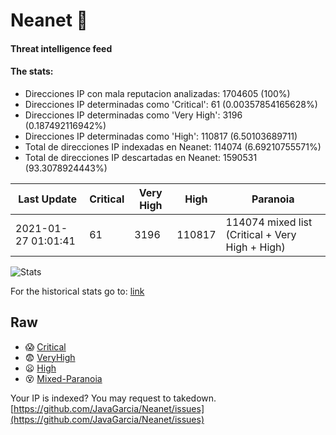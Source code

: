 # Neanet :hocho:
#### Threat intelligence feed
#### The stats:

- Direcciones IP con mala reputacion analizadas: 1704605 (100%)
- Direcciones IP determinadas como 'Critical':  61 (0.00357854165628%)
- Direcciones IP determinadas como 'Very High':  3196 (0.187492116942%)
- Direcciones IP determinadas como 'High':  110817 (6.50103689711)
- Total de direcciones IP indexadas en Neanet:  114074 (6.69210755571%)
- Total de direcciones IP descartadas en Neanet:  1590531 (93.3078924443%)

| Last Update | Critical | Very High | High | Paranoia |
| --- | --- | --- | --- | --- |
| 2021-01-27 01:01:41 | 61 | 3196 | 110817 | 114074 mixed list (Critical + Very High + High)|

![Stats](https://docs.google.com/spreadsheets/d/e/2PACX-1vSnaNMIXVabIpDJjufMlzH7poXnshF3mgd8Is1g9ytUEzVsP5my4Trn8f-xkoLLQ38xpL3HtmUexLo6/pubchart?oid=501124687&format=image)

For the historical stats go to: [link](/stats.csv)
## Raw
- :scream: [Critical](https://raw.githubusercontent.com/JavaGarcia/Neanet/master/blacklists/neanet_critical.txt)
- :fearful: [VeryHigh](https://raw.githubusercontent.com/JavaGarcia/Neanet/master/blacklists/neanet_veryHigh.txtt)
- :frowning: [High](https://raw.githubusercontent.com/JavaGarcia/Neanet/master/blacklists/neanet_high.txt)
- :dizzy_face: [Mixed-Paranoia](https://raw.githubusercontent.com/JavaGarcia/Neanet/master/blacklists/neanet_all.txt)


Your IP is indexed? You may request to takedown. [https://github.com/JavaGarcia/Neanet/issues](https://github.com/JavaGarcia/Neanet/issues)












































































































































































































































































































































































































































































































































































































































































































































































































































































































































































































































































































































































































































































































































































































































































































































































































































































































































































































































































































































































































































































































































































































































































































































































































































































































































































































































































































































































































































































































































































































































































































































































































































































































































































































































































































































































































































































































































































































































































































































